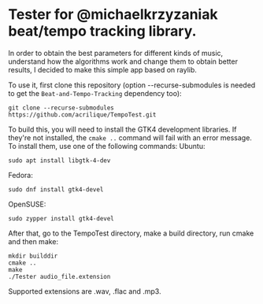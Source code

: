 # Tester for @michaelkrzyzaniak beat/tempo tracking library.

In order to obtain the best parameters for different kinds of music, understand how the algorithms work and change them to obtain better results, I decided to make this simple app based on raylib.

To use it, first clone this repository (option --recurse-submodules is needed to get the `Beat-and-Tempo-Tracking` dependency too):

`git clone --recurse-submodules https://github.com/acrilique/TempoTest.git`

To build this, you will need to install the GTK4 development libraries. If they're not installed, the `cmake ..` command will fail with an error message. To install them, use one of the following commands:
Ubuntu:
```
sudo apt install libgtk-4-dev
```
Fedora:
```
sudo dnf install gtk4-devel
```
OpenSUSE:
```
sudo zypper install gtk4-devel
```

After that, go to the TempoTest directory, make a build directory, run cmake and then make:
```
mkdir builddir
cmake ..
make
./Tester audio_file.extension
```
Supported extensions are .wav, .flac and .mp3.
